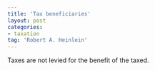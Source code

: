 ```yaml
---
title: 'Tax beneficiaries'
layout: post
categories:
- taxation
tag: 'Robert A. Heinlein'
---
```


Taxes are not levied for the benefit of the taxed.